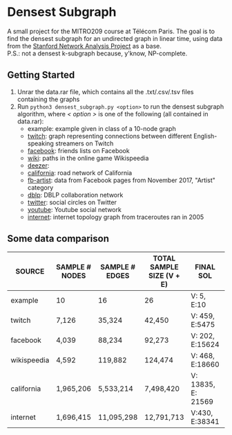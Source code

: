 # Densest Subgraph

A small project for the MITRO209 course at Télécom Paris. The goal is to find the densest subgraph for an undirected graph in linear time, using data from the [Stanford Network Analysis Project](http://snap.stanford.edu/data/index.html) as a base.  
P.S.: not a densest k-subgraph because, y'know, NP-complete.

## Getting Started
1. Unrar the data.rar file, which contains all the .txt/.csv/.tsv files containing the graphs
2. Run `python3 densest_subgraph.py <option>` to run the densest subgraph algorithm, where *< option >* is one of the following (all contained in data.rar):
    - example: example given in class of a 10-node graph
    - [twitch](http://snap.stanford.edu/data/twitch-social-networks.html): graph representing connections between different English-speaking streamers on Twitch
    - [facebook](http://snap.stanford.edu/data/ego-Facebook.html): friends lists on Facebook 
    - [wiki](http://snap.stanford.edu/data/wikispeedia.html): paths in the online game Wikispeedia
    - [deezer](http://snap.stanford.edu/data/gemsec-Deezer.html):
    - [california](http://snap.stanford.edu/data/roadNet-CA.html): road network of California
    - [fb-artist](http://snap.stanford.edu/data/gemsec-Facebook.html): data from Facebook pages from November 2017, "Artist" category
    - [dblp](http://snap.stanford.edu/data/com-DBLP.html): DBLP collaboration network
    - [twitter](http://snap.stanford.edu/data/ego-Twitter.html): social circles on Twitter
    - [youtube](http://snap.stanford.edu/data/com-Youtube.html): Youtube social network
    - [internet](http://snap.stanford.edu/data/as-Skitter.html): internet topology graph from traceroutes ran in 2005


## Some data comparison

| SOURCE      | SAMPLE # NODES | SAMPLE # EDGES | TOTAL SAMPLE SIZE (V + E) | FINAL SOL          | MAX DENSITY | READING TIME    | GRAPH BUILDING | ALGORITHM     | TOTAL ELAPSED TIME |
|-------------|----------------|----------------|---------------------------|--------------------|-------------|-----------------|----------------|---------------|--------------------|
| example     |       10       |       16       |             26            |     V: 5, E:10     |      2      | 0.0001857280731 |    3.17E-05    |    5.20E-05   |   0.0002753734589  |
| twitch      |      7,126     |     35,324     |           42,450          |   V: 459, E:5475   | 11.92810458 |  0.02626872063  |  0.04561161995 | 0.08642625809 |    0.2278988361    |
| facebook    |      4,039     |     88,234     |           92,273          |   V: 202, E:15624  | 77.34653465 |  0.06426644325  |  0.05595946312 |  0.1344313622 |    0.3494474888    |
| wikispeedia |      4,592     |     119,882    |          124,474          |   V: 468, E:18660  | 39.87179487 |   0.1188323498  |  0.09461712837 |  0.1909329891 |    0.5184550285    |
| california  |    1,965,206   |    5,533,214   |         7,498,420         | V: 13835, E: 21569 | 1.559016986 |   7.848263025   |   8.60856843   |  9.616968155  |     35.09157181    |
| internet    |    1,696,415   |   11,095,298   |         12,791,713        |   V:430, E:38341   | 89.16511628 |   13.65575337   |   21.5693469   |  81.23937178  |     199.3052955    |